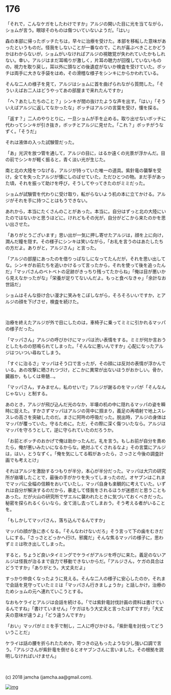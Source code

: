 # 176

「それで，こんなケガをしたわけですか」アルジの開いた目に光を当てながら，ショムが言う。眼球そのものは傷ついていないようだ。「はい」  

森の本部に帰ったボッチたちは，早々に治療を受けた。本部を移転した意味があったというものだ。怪我をしないことが一番なので，これが喜ぶべきことかどうかはわからないが，ショムがいなければアルジの視聴覚が失われていたかもしれない。幸い，アルジはまだ耳鳴りが激しく，片耳の聴力が回復していないものの，視力を取り戻し，耳以外に頭などの後遺症がないか検査を受けていた。ボッチは両手に大きな手袋をはめ，その滑稽な様子をシンキにからかわれている。  

そんな二人の様子を見て，アルジはショムに首を曲げられながら質問した。「そういえばお二人はどうやってあの部屋まで来れたんですか」  

「へ？あたしたちのこと？」シンキが間の抜けたような声を出す。「はい」「そういえばアルジに返してなかったな」ボッチはアルジの言葉を受け，懐を探る。  

「返す？」二人のやりとりに，一旦ショムが手を止める。取り出せないボッチに代わってシンキが引き抜き，ボッチとアルジに見せた。「これ？」ボッチがうなずく。「そうだ」  

それは液体の入った試験管だった。  

「あ」光沢を放つ管を通して，アルジの目に，はるか遠くの光景が浮かんだ。目の前でシンキが軽く振ると，青く淡い光が生じた。  

南と北の大陸をつなげる，アルジが持っていた唯一の道具。紫針竜の襲撃を受け，全てを失ったアルジが懐にしのばせていた，ただひとつの物。まだ手があった頃，それを振って助けを呼び，そうしてやってきたのがミミだった。  

ショムが試験管を代わりに受け取り，転がらないよう机の本に立てかける。アルジがそれを手に持つことはもうできない。  

あれから，本当にたくさんのことがあった。本当に。自分はずっと北の大陸にいたのではないかと思うほどに。けれどもその光が，自分がどこから来たのかを思い出させた。  

「ありがとうございます」思い出が一気に押し寄せたアルジは，顔を上に向け，潤んだ瞳を隠す。その様子にシンキは笑いながら，「お礼を言うのはあたしたちの方だよ。ありがと，アルジさん」と言った。  

「アルジの部屋にあったのを借りっぱなしになってたんだが，それを思い出してな。シンキがお前たちを追いかけるって言ったから，それを使って後を追ったんだ」「マッパさんのベトベトの足跡がきっちり残ってたからね」「俺は目が悪いから見えなかったがな」「栄養が足りてないんだよ。もっと食べなきゃ」「余計なお世話だ」  

ショムはそんな掛け合い漫才に笑みをこぼしながら，そろそろいいですか，とアルジの顔を下げさせ，検査を続けた。  

<br>  

治療を終えたアルジが外で目にしたのは，車椅子に乗ってミミに引かれるマッパの様子だった。  

「マッパさん」アルジの呼びかけにマッパは渋い表情をする。ミミが何か言おうとしたものの怒鳴られてしまった。「そんなに悪いんですか」心配になったアルジはついつい尋ねてしまう。  

「すぐに治るさ」マッパはそう口で言ったが，その顔には反対の表情が浮かんでいる。あの攻撃に晒されつづけ，どこかに異常が出ないほうがおかしい。骨か，臓器か，もしくは脊髄…。  

「マッパさん，すみません，私のせいで」アルジが謝るのをマッパが「そんなんじゃない」と制する。  

あのとき，アルジが飛び込んだ光のなか，半壊の机の中に隠れるマッパの姿を瞬時に捉えた。すかさずマッパはアルジの背中に掴まり，義足の再噴射で地上スレスレの高さを突破したのだ。まさに阿吽の呼吸だった。脱出時，アルジの身体はマッパが覆っていた。守るために。ただ，その際に深く傷ついたなら。アルジはマッパを守ろうとして，逆に守られていたのだろうか。  

「お前とボッチのおかげで俺は助かったんだ。礼を言う。もしお前が自分を責めたら，俺が悪いみたいになるからな。絶対ふてくされるなよ」その言葉にアルジは，はい，とうなずく。「俺を気にしてる暇があったら，さっさと今後の調査計画でも考えとけ」  

それはアルジを激励するつもりが半分，本心が半分だった。マッパは大穴の研究所が崩壊したことで，最後の手がかりを失ってしまったのだ。オヤブンはこれまでマッパに全幅の信頼をおいていたし，マッパ自身も楽観的に考えていた。いずれは自分が解決するのだから，暴走して怪我をされるほうが迷惑だと思うこともあった。だが火山の研究所でザエルに襲われたときに気づいておくべきだった。秘密を探られるくらいなら，全て消し去ってしまおう，そう考える者がいることを。  

「もしかしてマッパさん，落ち込んでるんですか」  

マッパの顔が急に赤くなる。「そんなわけないだろ」そう言って下の歯をむきだしにする。「さっさとどっかへ行け。邪魔だ」そんな焦るマッパの様子に，思わずミミは吹き出してしまった。  

すると，ちょうど良いタイミングでケライがアルジを呼びに来た。義足のないアルジは怪我が治るまで自力で移動できないからだ。「アルジさん，ケガの具合はどうですか」「ありがとう。大丈夫だよ」  

すっかり仲良くなったように見える。そんな二人の様子に安心したのか，それまで会話を見守っていたミミは「マッパさん行きましょうか」と話しかけ，治療のためショムの元へ連れていこうとする。  

なおもケライとアルジは会話を続ける。「では紫針竜討伐計画の資料は書けているんですね」「書けていません」「ケガはもう大丈夫と言ったはずですが」「大丈夫の意味が違うよ」「どう違うんですか」  

「おい」マッパがミミを手で制し，二人に呼びかける。「紫針竜を討伐ってどういうことだ」  

ケライは話の腰を折られたためか，苛つきの込もったような少し強い口調で言う。「アルジさんが紫針竜を倒せるとオヤブンさんに言いました。その根拠を説明しなければいけません」  

<br>  
<br>  
(c) 2018 jamcha (jamcha.aa@gmail.com).  

[![img](http://i.creativecommons.org/l/by-nc-sa/4.0/88x31.png)](http://creativecommons.org/licenses/by-nc-sa/4.0/deed)
